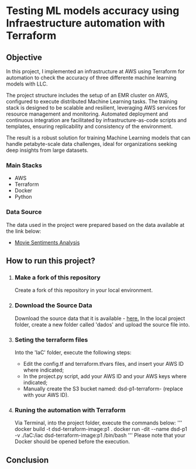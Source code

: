 # Testing ML models accuracy using Infraestructure automation with Terraform

## Objective
In this project, I implemented an infrastructure at AWS using Terraform for automation to check the accuracy of three differente machine learning models with LLC.

The project structure includes the setup of an EMR cluster on AWS, configured to execute distributed Machine Learning tasks. The training stack is designed to be scalable and resilient, leveraging AWS services for resource management and monitoring. Automated deployment and continuous integration are facilitated by infrastructure-as-code scripts and templates, ensuring replicability and consistency of the environment. 

The result is a robust solution for training Machine Learning models that can handle petabyte-scale data challenges, ideal for organizations seeking deep insights from large datasets.

### Main Stacks
- AWS
- Terraform
- Docker
- Python

### Data Source
The data used in the project were prepared based on the data available at the link below:

- <a href=https://ai.stanford.edu/~amaas/data/sentiment>Movie Sentiments Analysis</a>

## How to run this project?

1. ### Make a fork of this repository
    Create a fork of this repository in your local environment.

2. ### Download the Source Data
    Download the source data that it is available - <a href=https://ai.stanford.edu/~amaas/data/sentiment>here.</a> In the local project folder, create a new folder called 'dados' and upload the source file into.

3. ### Seting the terraform files
    Into the 'IaC' folder, execute the following steps:
    - Edit the config.tf and terraform.tfvars files, and insert your AWS ID where indicated;
    - In the project.py script, add your AWS ID and your AWS keys where indicated;
    - Manually create the S3 bucket named: dsd-p1-terraform-<aws-id> (replace <aws-id> with your AWS ID).

4. ### Runing the automation with Terraform
    Via Terminal, into the project folder, execute the commands below:
    '''
    docker build -t dsd-terraform-image:p1 .
    docker run -dit --name dsd-p1 -v ./IaC:/iac dsd-terraform-image:p1 /bin/bash
    '''
    Please note that your Docker should be opened before the execution.

## Conclusion
